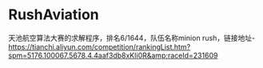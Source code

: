 # RushAviation
天池航空算法大赛的求解程序，排名6/1644，队伍名称minion rush，链接地址-https://tianchi.aliyun.com/competition/rankingList.htm?spm=5176.100067.5678.4.4aaf3db8xKIi0R&amp;raceId=231609

